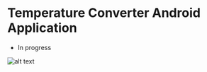 # Temperature Converter Android Application
* In progress

![alt text](https://github.com/phgoff/Application/blob/dev/Capture.PNG?raw=true)

